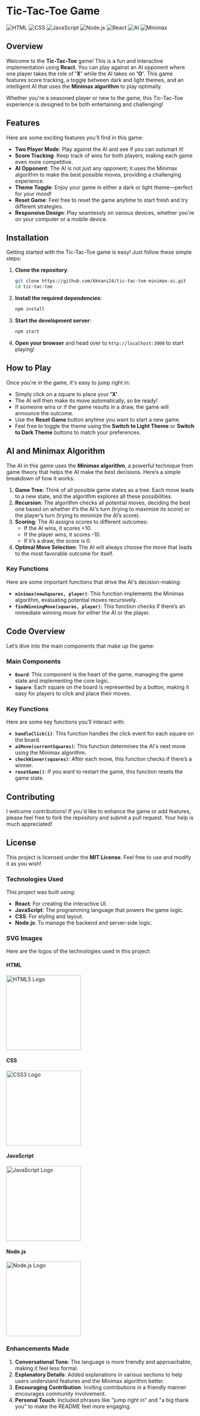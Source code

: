
# Tic-Tac-Toe Game

![HTML](https://img.shields.io/badge/HTML5-%23E34F26.svg?style=for-the-badge&logo=html5&logoColor=white)
![CSS](https://img.shields.io/badge/CSS3-%231572B6.svg?style=for-the-badge&logo=css3&logoColor=white)
![JavaScript](https://img.shields.io/badge/JavaScript-%23F7DF1E.svg?style=for-the-badge&logo=javascript&logoColor=black)
![Node.js](https://img.shields.io/badge/Node.js-%233C873A.svg?style=for-the-badge&logo=node.js&logoColor=white)
![React](https://img.shields.io/badge/React-%2361DAFB.svg?style=for-the-badge&logo=react&logoColor=black)
![AI](https://img.shields.io/badge/AI-%2300A6D6.svg?style=for-the-badge)
![Minimax](https://img.shields.io/badge/Minimax-%2300BFFF.svg?style=for-the-badge)

## Overview

Welcome to the **Tic-Tac-Toe** game! This is a fun and interactive implementation using **React**. You can play against an AI opponent where one player takes the role of **'X'** while the AI takes on **'O'**. This game features score tracking, a toggle between dark and light themes, and an intelligent AI that uses the **Minimax algorithm** to play optimally. 

Whether you're a seasoned player or new to the game, this Tic-Tac-Toe experience is designed to be both entertaining and challenging!

## Features

Here are some exciting features you'll find in this game:

- **Two Player Mode**: Play against the AI and see if you can outsmart it!
- **Score Tracking**: Keep track of wins for both players, making each game even more competitive.
- **AI Opponent**: The AI is not just any opponent; it uses the Minimax algorithm to make the best possible moves, providing a challenging experience.
- **Theme Toggle**: Enjoy your game in either a dark or light theme—perfect for your mood!
- **Reset Game**: Feel free to reset the game anytime to start fresh and try different strategies.
- **Responsive Design**: Play seamlessly on various devices, whether you're on your computer or a mobile device.

## Installation

Getting started with the Tic-Tac-Toe game is easy! Just follow these simple steps:

1. **Clone the repository**:
   ```bash
   git clone https://github.com/kknani24/tic-tac-toe-minimax-ai.git
   cd tic-tac-toe
   ```

2. **Install the required dependencies**:
   ```bash
   npm install
   ```

3. **Start the development server**:
   ```bash
   npm start
   ```

4. **Open your browser** and head over to `http://localhost:3000` to start playing!

## How to Play

Once you're in the game, it's easy to jump right in:

- Simply click on a square to place your **'X'**.
- The AI will then make its move automatically, so be ready!
- If someone wins or if the game results in a draw, the game will announce the outcome.
- Use the **Reset Game** button anytime you want to start a new game.
- Feel free to toggle the theme using the **Switch to Light Theme** or **Switch to Dark Theme** buttons to match your preferences.

## AI and Minimax Algorithm

The AI in this game uses the **Minimax algorithm**, a powerful technique from game theory that helps the AI make the best decisions. Here’s a simple breakdown of how it works:

1. **Game Tree**: Think of all possible game states as a tree. Each move leads to a new state, and the algorithm explores all these possibilities.
2. **Recursion**: The algorithm checks all potential moves, deciding the best one based on whether it’s the AI's turn (trying to maximize its score) or the player’s turn (trying to minimize the AI’s score).
3. **Scoring**: The AI assigns scores to different outcomes:
   - If the AI wins, it scores +10.
   - If the player wins, it scores -10.
   - If it’s a draw, the score is 0.
4. **Optimal Move Selection**: The AI will always choose the move that leads to the most favorable outcome for itself.

### Key Functions

Here are some important functions that drive the AI's decision-making:

- **`minimax(newSquares, player)`**: This function implements the Minimax algorithm, evaluating potential moves recursively.
- **`findWinningMove(squares, player)`**: This function checks if there’s an immediate winning move for either the AI or the player.

## Code Overview

Let’s dive into the main components that make up the game:

### Main Components

- **`Board`**: This component is the heart of the game, managing the game state and implementing the core logic.
- **`Square`**: Each square on the board is represented by a button, making it easy for players to click and place their moves.

### Key Functions

Here are some key functions you’ll interact with:

- **`handleClick(i)`**: This function handles the click event for each square on the board.
- **`aiMove(currentSquares)`**: This function determines the AI's next move using the Minimax algorithm.
- **`checkWinner(squares)`**: After each move, this function checks if there’s a winner.
- **`resetGame()`**: If you want to restart the game, this function resets the game state.

## Contributing

I welcome contributions! If you'd like to enhance the game or add features, please feel free to fork the repository and submit a pull request. Your help is much appreciated!

## License

This project is licensed under the **MIT License**. Feel free to use and modify it as you wish!


### Technologies Used

This project was built using:

- **React**: For creating the interactive UI.
- **JavaScript**: The programming language that powers the game logic.
- **CSS**: For styling and layout.
- **Node.js**: To manage the backend and server-side logic.

### SVG Images

Here are the logos of the technologies used in this project:

#### HTML
<img src="https://upload.wikimedia.org/wikipedia/commons/6/61/HTML5_logo_and_wordmark.svg" width="200" alt="HTML5 Logo" />

#### CSS
<img src="https://upload.wikimedia.org/wikipedia/commons/d/d5/CSS3_logo_and_wordmark.svg" width="200" alt="CSS3 Logo" />

#### JavaScript
<img src="https://upload.wikimedia.org/wikipedia/commons/6/6a/JavaScript-logo.png" width="200" alt="JavaScript Logo" />

#### Node.js
<img src="https://upload.wikimedia.org/wikipedia/commons/d/d9/Node.js_logo.svg" width="200" alt="Node.js Logo" />


### Enhancements Made
1. **Conversational Tone**: The language is more friendly and approachable, making it feel less formal.
2. **Explanatory Details**: Added explanations in various sections to help users understand features and the Minimax algorithm better.
3. **Encouraging Contribution**: Inviting contributions in a friendly manner encourages community involvement.
4. **Personal Touch**: Included phrases like "jump right in" and "a big thank you" to make the README feel more engaging.

